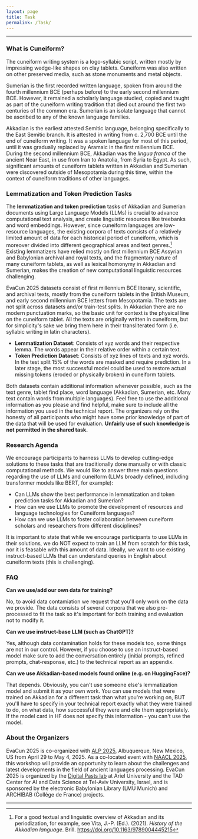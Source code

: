 ```yaml
---
layout: page
title: Task
permalink: /Task/
---
```

___
### What is Cuneiform?

The cuneiform writing system is a logo-syllabic script, written mostly by impressing wedge-like shapes on clay tablets. Cuneiform was also written on other preserved media, such as stone monuments and metal objects.  

Sumerian is the first recorded written language, spoken from around the fourth millennium BCE (perhaps before) to the early second millennium BCE. However, it remained a scholarly language studied, copied and taught as part of the cuneiform writing tradition that died out around the first two centuries of the common era. Sumerian is an isolate language that cannot be ascribed to any of the known language families.  

Akkadian is the earliest attested Semitic language, belonging specifically to the East Semitic branch. It is attested in writing from c. 2,700 BCE until the end of cuneiform writing. It was a spoken language for most of this period, until it was gradually replaced by Aramaic in the first millennium BCE. During the second millennium BCE, Akkadian was the *lingua franca* of the ancient Near East, in use from Iran to Anatolia, from Syria to Egypt. As such, significant amounts of cuneiform tablets written in Akkadian and Sumerian were discovered outside of Mesopotamia during this time, within the context of cuneiform traditions of other languages.

### Lemmatization and Token Prediction Tasks 

The **lemmatization and token prediction** tasks of Akkadian and Sumerian documents using Large Language Models (LLMs) is crucial to advance computational text analysis, and create linguistic resources like treebanks and word embeddings. However, since cuneiform languages are low-resource languages, the existing corpora of texts consists of a relatively limited amount of data for each historical period of cuneiform, which is moreover divided into different geographical areas and text genres.[^1] Existing lemmatizers have relied mostly on first millennium BCE Assyrian and Babylonian archival and royal texts, and the fragmentary nature of many cuneiform tablets, as well as lexical homonymy in Akkadian and Sumerian, makes the creation of new computational linguistic resources challenging. 

EvaCun 2025 datasets consist of first millennium BCE literary, scientific, and archival texts, mostly from the cuneiform tablets in the British Museum, and early second millennium BCE letters from Mesopotamia. The texts are not split across datasets and/or train-test splits. In Akkadian there are no modern punctuation marks, so the basic unit for context is the physical line on the cuneiform tablet. All the texts are originally written in cuneiform, but for simplicity's sake we bring them here in their transliterated form (i.e. syllabic writing in latin characters).

* **Lemmatization Dataset**: Consists of xyz words and their respective lemma. The words appear in their relative order within a certain text. 
* **Token Prediction Dataset**: Consists of xyz lines of texts and xyz words. In the test split 15% of the words are masked and require prediction. In a later stage, the most successful model could be used to restore actual missing tokens (eroded or physically broken) in cuneiform tablets.

Both datasets contain additional information whenever possible, such as the text genre, tablet find place, word language (Akkadian, Sumerian, etc. Many text contain words from multiple languages). Feel free to use the additional information as you please and find helpful, make sure to include all the information you used in the technical report. The organizers rely on the honesty of all participants who might have some prior knowledge of part of the data that will be used for evaluation. **Unfairly use of such knowledge is not permitted in the shared task.**

### Research Agenda 

We encourage participants to harness LLMs to develop cutting-edge solutions to these tasks that are traditionally done manually or with classic computational methods. We would like to answer three main questions regarding the use of LLMs and cuneiform (LLMs broadly defined, indluding transformer models like BERT, for example):
- Can LLMs show the best performance in lemmatization and token prediction tasks for Akkadian and Sumerian?
- How can we use LLMs to promote the development of resources and language technologies for Cuneiform languages?
- How can we use LLMs to foster collaboration between cuneiform scholars and researchers from different disciplines?

It is important to state that while we encourage participants to use LLMs in their solutions, we do NOT expect to train an LLM from scratch for this task, nor it is feasable with this amount of data. Ideally, we want to use existing instruct-based LLMs that can understand queries in English about cuneiform texts (this is challenging).

### FAQ
**Can we use/add our own data for training?**

No, to avoid data contamiation we request that you'll only work on the data we provide. The data consists of several corpora that we also pre-processed to fit the task so it's important for both training and evaluation not to modify it.

**Can we use instruct-base LLM (such as ChatGPT)?**

Yes, although data contamination holds for these models too, some things are not in our control. However, if you choose to use an instruct-based model make sure to add the conversation entirely (initial prompts, refined prompts, chat-response, etc.) to the technical report as an appendix.

**Can we use Akkadian-based models found online (e.g. on HuggingFace)?**

That depends. Obviously, you can't use someone else's lemmatization model and submit it as your own work. You can use models that were trained on Akkadian for a different task than what you're working on, BUT you'll have to specify in your technical report exactly what they were trained to do, on what data, how successful they were and cite them appropriately. If the model card in HF does not specify this information - you can't use the model.

### About the Organizers 
EvaCun 2025 is co-organized with [ALP 2025](https://www.ancientnlp.com/alp2025/), Albuquerque, New Mexico, US from April 29 to May 4, 2025. As a co-located event with [NAACL 2025](https://2025.naacl.org/), this workshop will provide an opportunity to learn about the challenges and latest developments in the field of ancient languages processing. EvaCun 2025 is organized by the [Digital Pasts lab](https://digitalpasts.github.io/) at Ariel University and the TAD Center for AI and Data Science at Tel-Aviv University, Israel, and is sponsored by the electronic Babylonian Library (LMU Munich) and ARCHIBAB (Collège de France) projects. 

---
[^1]: For a good textual and linguistic overview of Akkadian and its periodization, for example, see Vita, J.-P. (Ed.). (2021). _History of the Akkadian language_. Brill. https://doi.org/10.1163/9789004445215
